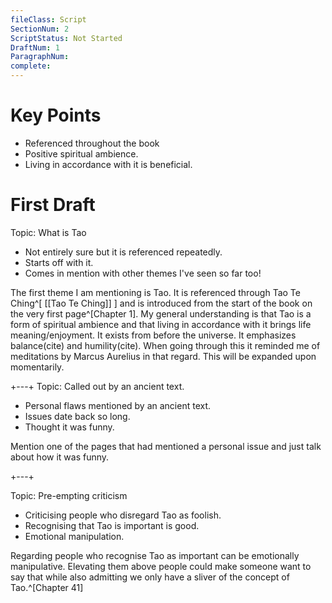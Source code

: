 ```yaml
---
fileClass: Script
SectionNum: 2
ScriptStatus: Not Started
DraftNum: 1
ParagraphNum: 
complete: 
---
```

# Key Points
- Referenced throughout the book
- Positive spiritual ambience.
- Living in accordance with it is beneficial.


# First Draft

Topic: What is Tao
- Not entirely sure but it is referenced repeatedly.
- Starts off with it.
- Comes in mention with other themes I've seen so far too!

The first theme I am mentioning is Tao. It is referenced through Tao Te Ching^[ [[Tao Te Ching]] ] and is introduced from the start of the book on the very first page^[Chapter 1]. My general understanding is that Tao is a form of spiritual ambience and that living in accordance with it brings life meaning/enjoyment. It exists from before the universe. It emphasizes balance(cite) and humility(cite). When going through this it reminded me of meditations by Marcus Aurelius in that regard. This will be expanded upon momentarily. 


+---+
Topic: Called out by an ancient text.
- Personal flaws mentioned by an ancient text.
- Issues date back so long.
- Thought it was funny.

Mention one of the pages that had mentioned a personal issue and just talk about how it was funny.

+---+

Topic: Pre-empting criticism
- Criticising people who disregard Tao as foolish.
- Recognising that Tao is important is good.
- Emotional manipulation.

Regarding people who recognise Tao as important can be emotionally manipulative. Elevating them above people could make someone want to say that while also admitting we only have a sliver of the concept of Tao.^[Chapter 41]

